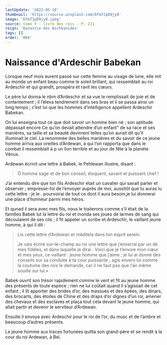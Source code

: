 ```yaml
---
lastUpdate: '2021-05-10'
thumbnail: 'https://source.unsplash.com/EFm7JpD9jy8'
image: 'EFm7JpD9jy8.jpeg'
source: tome V - livre des rois - P. 221
reign: 'Dynastie des Aschkanides'
tags: []
order: '004'
---
```


# Naissance d'Ardeschir Babekan

Lorsque neuf mois eurent passé sur cette femme au visage de lune, elle mit au monde un enfant beau comme le soleil brillant, qui ressemblait au roi Ardeschir et qui grandit, prospéra et ravit les cœurs.

Le père lui donna le nbm d’Ardeschir et sa vue le remplissait de joie et de contentement ; il l’éleva tendrement dans ses bras et il se passa ainsi un long temps ; c’est lui que les hommes d’intelligence appellent Ardeschir Babekan.

On lui enseigna tout ce que doit savoir un homme bien né ; son aptitude dépassait encore Ce qu’on devait attendre d’un enfant"
de sa race et ses manières, sa taille et sa beauté devinrent telles qu’on aurait dit qu’il illuminait le ciel.
La renommée des belles manières et du savoir de ce jeune homme arriva aux oreilles d’Ardewan, à qui l’on rapporta que dans le combat il ressemblait à p un lion terrible et au jour de fête à la planète Vénus.

Ardewan écrivit une lettre à Babek, le Pehlewan illustre, disant :

> Ô homme sage et de bon conseil, éloquent, savant et puissant chef !

J’ai entendu dire que ton fils Ardeschir était un cavalier qui savait parler et observer ; empresse-toi de l’envoyer auprès de moi, aussitôt que tu auras lu cette lettre : je le .
pourvoirai de tout ce dont il aura besoin,je lui donnerai une place d’honneur parmi mes héros.

Et qunad il sera avec mes fils, nous le traiterons comme s’il était de la familles Babek lut la lettre du roi et inonda ses joues de larmes de sang qui découlaient de ses cils ; il fit appeler un scribe et.Ardeschir, le vaillant jeune homme, à qui il dit :

> Lis cette lettre d’Ardewan et méditela dans ton esprit serein.
>
> Je vais écrire sur-le-champ au roi une lettre que j’enverrai par un de mes fidèles, et dans laquelle je dirai : Voici que je t’envoie mon cœur et mes yeux, ce vaillant . jeune homme que j’aime ; je lui ai donné des conseils sur sa conduite à ta cour puissante ; agis envers lui comme la coutume des rois le demande, car il ne faut pas que l’air même souille sur lui.»

Babek ouvrit son trésor rapidement comme le vent et fit au jeune homme des présents de toute espèce ; rien ne lui coûtait quand il s’agissait de cet enfant ; il lit apporter des brides d’or, des massues et des épées, des dinars, des brocarts, des étoiles de Chine et des draps d’or dignes d’un roi, amener des chevaux et des esclaves et plaça tout cela devant le jeune homme, qui allait partir et devenir le serviteur d’Ardewan.

Ensuite il envoya avec Ardeschir pour le roi de l’or, du musc et de l’ambre et beaucoup d’autres présents.

Le jeune homme aux traces fortunées quitta son grand-père et se rendit à la cour du roi Ardewan, à Beï.
